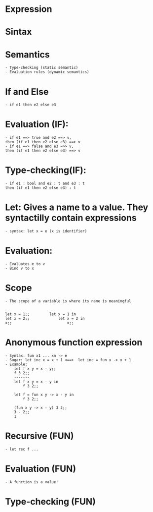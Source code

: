 # Expression

# Sintax

# Semantics
    - Type-checking (static semantic)
    - Evaluation rules (dynamic semantics)

# If and Else
    - if e1 then e2 else e3

# Evaluation (IF): 
    - if e1 ==> true and e2 ==> v,
    then (if e1 then e2 else e3) ==> v
    - if e1 ==> false and e3 =>> v,
    then (if e1 then e2 else e3) ==> v

# Type-checking(IF):
    - if e1 : bool and e2 : t and e3 : t
    then (if e1 then e2 else e3) : t

# Let: Gives a name to a value. They syntactilly contain expressions
    - syntax: let x = e (x is identifier)

# Evaluation:
    - Evaluates e to v
    - Bind v to x

# Scope
    - The scope of a variable is where its name is meaningful

    - 
    let x = 1;;         let x = 1 in
    let x = 2;;             let x = 2 in 
    x;;                         x;;

# Anonymous function expression
    - Syntax: fun x1 ... xn -> e
    - Sugar: let inc x = x + 1 <==>  let inc = fun x -> x + 1
    - Example:
        let f x y = x - y;;
        f 3 2;;
        -------
        let f x y = x - y in
            f 3 2;;

        let f = fun x y -> x - y in
            f 3 2;;

        (fun x y -> x - y) 3 2;;
        3 - 2;;
        1

# Recursive (FUN)
    - let rec f ...

# Evaluation (FUN)
    - A function is a value!

# Type-checking (FUN)  
    
